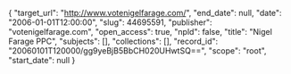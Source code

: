 {
  "target_url": "http://www.votenigelfarage.com/", 
  "end_date": null, 
  "date": "2006-01-01T12:00:00", 
  "slug": 44695591, 
  "publisher": "votenigelfarage.com", 
  "open_access": true, 
  "npld": false, 
  "title": "Nigel Farage PPC", 
  "subjects": [], 
  "collections": [], 
  "record_id": "20060101T120000/gg9yeBjB5BbCH020UHwtSQ==", 
  "scope": "root", 
  "start_date": null
}

